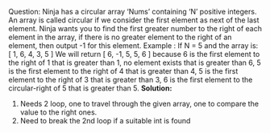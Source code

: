 Question: Ninja has a circular array ‘Nums’ containing ‘N’ positive integers. An array is called circular if we
consider the first element as next of the last element.
Ninja wants you to find the first greater number to the right of each element in the array, if there
is no greater element to the right of an element, then output -1 for this element.
Example :
If N = 5 and the array is: [ 1, 6, 4, 3, 5 ]
We will return [ 6, -1, 5, 5, 6 ]
because 6 is the first element to the right of 1 that is greater than 1,
no element exists that is greater than 6,
5 is the first element to the right of 4 that is greater than 4,
5 is the first element to the right of 3 that is greater than 3,
6 is the first element to the circular-right of 5 that is greater than 5.
<b>Solution:</b>
  1. Needs 2 loop, one to travel through the given array, one to compare the value to the right ones.
  2. Need to break the 2nd loop if a suitable int is found
